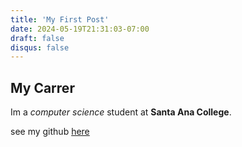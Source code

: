 ```yaml
---
title: 'My First Post'
date: 2024-05-19T21:31:03-07:00
draft: false
disqus: false
---
```


## My Carrer

Im a *computer science* student at **Santa Ana College**.

see my github [here](https://github.com/armando013005)